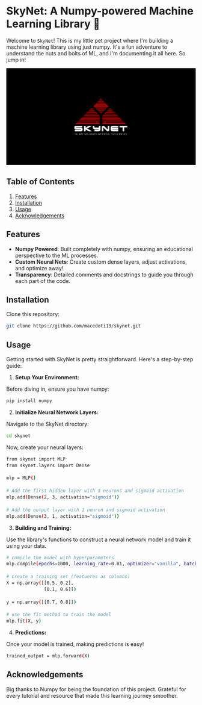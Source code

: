 # SkyNet: A Numpy-powered Machine Learning Library 🚀

Welcome to `SkyNet`! This is my little pet project where I'm building a machine learning library using just numpy. It's a fun adventure to understand the nuts and bolts of ML, and I'm documenting it all here. So jump in!

![Banner/Image](images/skynet.png)

## Table of Contents
1. [Features](#features)
2. [Installation](#installation)
3. [Usage](#usage)
4. [Acknowledgements](#acknowledgements)

## Features
- **Numpy Powered**: Built completely with numpy, ensuring an educational perspective to the ML processes.
- **Custom Neural Nets**: Create custom dense layers, adjust activations, and optimize away!
- **Transparency**: Detailed comments and docstrings to guide you through each part of the code.

## Installation
Clone this repository:
```bash
git clone https://github.com/macedoti13/skynet.git
```

## Usage
Getting started with SkyNet is pretty straightforward. Here's a step-by-step guide:

1. **Setup Your Environment:**

Before diving in, ensure you have numpy:
```bash
pip install numpy
```

2. **Initialize Neural Network Layers:** 

Navigate to the SkyNet directory:
```bash
cd skynet
```

Now, create your neural layers:
```bash
from skynet import MLP
from skynet.layers import Dense 

mlp = MLP()

# Add the first hidden layer with 3 neurons and sigmoid activation
mlp.add(Dense(2, 3, activation="sigmoid"))

# Add the output layer with 1 neuron and sigmoid activation
mlp.add(Dense(3, 1, activation="sigmoid"))
```

3. **Building and Training:**

Use the library's functions to construct a neural network model and train it using your data.
```bash
# compile the model with hyperparameters 
mlp.compile(epochs=1000, learning_rate=0.01, optimizer="vanilla", batch_size=1, loss="mse")

# create a training set (featueres as columns)
X = np.array([[0.5, 0.2], 
              [0.1, 0.6]])

y = np.array([[0.7, 0.8]])

# use the fit method to train the model
mlp.fit(X, y)
```

4. **Predictions:**

Once your model is trained, making predictions is easy!
```bash
trained_output = mlp.forward(X)
``` 

## Acknowledgements

Big thanks to Numpy for being the foundation of this project.
Grateful for every tutorial and resource that made this learning journey smoother.